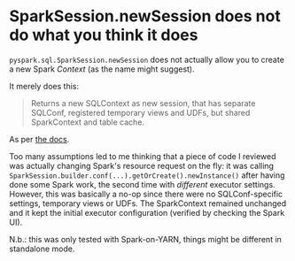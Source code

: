 SparkSession.newSession does not do what you think it does
===========

`pyspark.sql.SparkSession.newSession` does not actually allow you to create a new Spark *Context* (as the name might suggest). 

It merely does this:

> Returns a new SQLContext as new session, that has separate SQLConf, registered temporary views and UDFs, but shared SparkContext and table cache.

As per [the docs](https://spark.apache.org/docs/latest/api/python/pyspark.sql.html).

Too many assumptions led to me thinking that a piece of code I reviewed was actually changing Spark's resource request on the fly: it was calling `SparkSession.builder.conf(...).getOrCreate().newInstance()` after having done some Spark work, the second time with _different_ executor settings. However, this was basically a no-op since there were no SQLConf-specific settings, temporary views or UDFs. The SparkContext remained unchanged and it kept the initial executor configuration (verified by checking the Spark UI).

N.b.: this was only tested with Spark-on-YARN, things might be different in standalone mode.